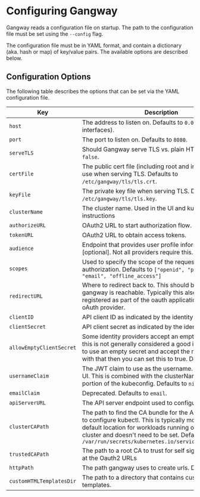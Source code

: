 # Configuring Gangway

Gangway reads a configuration file on startup. The path to the configuration file must be set using the `--config` flag.

The configuration file must be in YAML format, and contain a dictionary (aka. hash or map) of key/value pairs. The available options are described below.

## Configuration Options

The following table describes the options that can be set via the YAML configuration file.

| Key | Description                                                                |
|------|----------------------------------------------------------------------------|
| `host` | The address to listen on. Defaults to `0.0.0.0` (All interfaces). |
| `port` | The port to listen on. Defaults to `8080`. |
| `serveTLS` | Should Gangway serve TLS vs. plain HTTP? Defaults to `false`.|
| `certFile` | The public cert file (including root and intermediates) to use when serving TLS. Defaults to `/etc/gangway/tls/tls.crt`. |
| `keyFile` | The private key file when serving TLS. Defaults to `/etc/gangway/tls/tls.key`. |
| `clusterName` | The cluster name. Used in the UI and kubectl config instructions |
| `authorizeURL` | OAuth2 URL to start authorization flow.|
| `tokenURL` | OAuth2 URL to obtain access tokens. |
| `audience` | Endpoint that provides user profile information [optional]. Not all providers require this. |
| `scopes` | Used to specify the scope of the requested Oauth authorization. Defaults to `["openid", "profile", "email", "offline_access"]` |
| `redirectURL` | Where to redirect back to. This should be a URL where gangway is reachable. Typically this also needs to be registered as part of the oauth application with the oAuth provider. |
| `clientID` | API client ID as indicated by the identity provider |
| `clientSecret` | API client secret as indicated by the identity provider |
| `allowEmptyClientSecret` | Some identity providers accept an empty client secret, this is not generally considered a good idea. If you have to use an empty secret and accept the risks that come with that then you can set this to true. Defaults to `false`. |
| `usernameClaim` | The JWT claim to use as the username. This is used in UI. This is combined with the clusterName for the "user" portion of the kubeconfig. Defaults to `nickname`. |
| `emailClaim` | Deprecated. Defaults to `email`. |
| `apiServerURL` | The API server endpoint used to configure kubectl |
| `clusterCAPath` | The path to find the CA bundle for the API server. Used to configure kubectl. This is typically mounted into the default location for workloads running on a Kubernetes cluster and doesn't need to be set. Defaults to `/var/run/secrets/kubernetes.io/serviceaccount/ca.crt` |
| `trustedCAPath` | The path to a root CA to trust for self signed certificates at the Oauth2 URLs |
| `httpPath` | The path gangway uses to create urls. Defaults to `""`. |
| `customHTMLTemplatesDir` | The path to a directory that contains custom HTML templates. |
